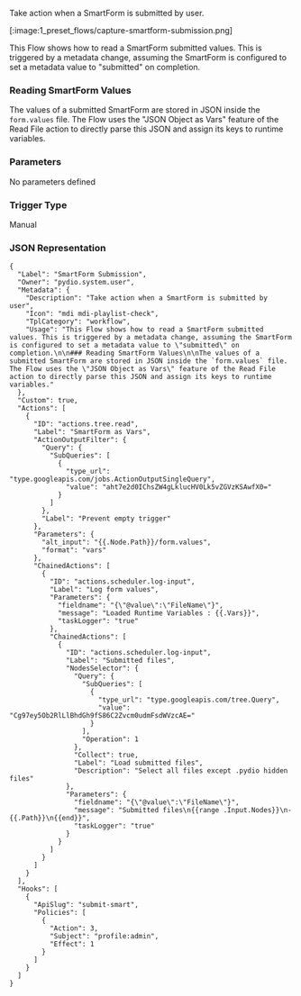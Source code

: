 
Take action when a SmartForm is submitted by user.

[:image:1_preset_flows/capture-smartform-submission.png]

This Flow shows how to read a SmartForm submitted values. This is triggered by a metadata change, assuming the SmartForm is configured to set a metadata value to "submitted" on completion.

### Reading SmartForm Values

The values of a submitted SmartForm are stored in JSON inside the `form.values` file. The Flow uses the "JSON Object as Vars" feature of the Read File action to directly parse this JSON and assign its keys to runtime variables.

### Parameters

No parameters defined


### Trigger Type
Manual

### JSON Representation

```
{
  "Label": "SmartForm Submission",
  "Owner": "pydio.system.user",
  "Metadata": {
    "Description": "Take action when a SmartForm is submitted by user",
    "Icon": "mdi mdi-playlist-check",
    "TplCategory": "workflow",
    "Usage": "This Flow shows how to read a SmartForm submitted values. This is triggered by a metadata change, assuming the SmartForm is configured to set a metadata value to \"submitted\" on completion.\n\n### Reading SmartForm Values\n\nThe values of a submitted SmartForm are stored in JSON inside the `form.values` file. The Flow uses the \"JSON Object as Vars\" feature of the Read File action to directly parse this JSON and assign its keys to runtime variables."
  },
  "Custom": true,
  "Actions": [
    {
      "ID": "actions.tree.read",
      "Label": "SmartForm as Vars",
      "ActionOutputFilter": {
        "Query": {
          "SubQueries": [
            {
              "type_url": "type.googleapis.com/jobs.ActionOutputSingleQuery",
              "value": "aht7e2d0IChsZW4gLklucHV0Lk5vZGVzKSAwfX0="
            }
          ]
        },
        "Label": "Prevent empty trigger"
      },
      "Parameters": {
        "alt_input": "{{.Node.Path}}/form.values",
        "format": "vars"
      },
      "ChainedActions": [
        {
          "ID": "actions.scheduler.log-input",
          "Label": "Log form values",
          "Parameters": {
            "fieldname": "{\"@value\":\"FileName\"}",
            "message": "Loaded Runtime Variables : {{.Vars}}",
            "taskLogger": "true"
          },
          "ChainedActions": [
            {
              "ID": "actions.scheduler.log-input",
              "Label": "Submitted files",
              "NodesSelector": {
                "Query": {
                  "SubQueries": [
                    {
                      "type_url": "type.googleapis.com/tree.Query",
                      "value": "Cg97ey5Ob2RlLlBhdGh9fS86C2Zvcm0udmFsdWVzcAE="
                    }
                  ],
                  "Operation": 1
                },
                "Collect": true,
                "Label": "Load submitted files",
                "Description": "Select all files except .pydio hidden files"
              },
              "Parameters": {
                "fieldname": "{\"@value\":\"FileName\"}",
                "message": "Submitted files\n{{range .Input.Nodes}}\n- {{.Path}}\n{{end}}",
                "taskLogger": "true"
              }
            }
          ]
        }
      ]
    }
  ],
  "Hooks": [
    {
      "ApiSlug": "submit-smart",
      "Policies": [
        {
          "Action": 3,
          "Subject": "profile:admin",
          "Effect": 1
        }
      ]
    }
  ]
}
```
